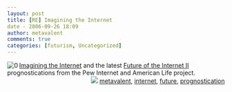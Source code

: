 ```yaml
---
layout: post
title: [RE] Imagining the Internet
date - 2006-09-26 18:09
author: metavalent
comments: true
categories: [futurism, Uncategorized]
---
```

<!--Lead Photo --><a href="http://www.elon.edu/predictions/"><img border="0" align="left" alt="0" src="http://metavalent.info/images/pew.internet.life.logo.jpg" /></a><!-- Commentary --><a href="http://www.elon.edu/predictions/">Imagining the Internet</a> and the latest <a href="http://www.pewinternet.org/PPF/r/188/report_display.asp">Future of the Internet II</a> prognostications from the Pew Internet and American Life project.
<!-- Tags -->
<div align="right"><img border="0" src="http://metavalent.info/images/technorati.bug.10x10.jpg" /> <a rel="tag" href="http://technorati.com/tag/metavalent">metavalent</a>, <a rel="tag" href="http://technorati.com/tag/internet">internet</a>, <a rel="tag" href="http://technorati.com/tag/future">future</a>, <a rel="tag" href="http://technorati.com/tag/prognostication">prognostication</a></div>
<!-- //End Tags -->
